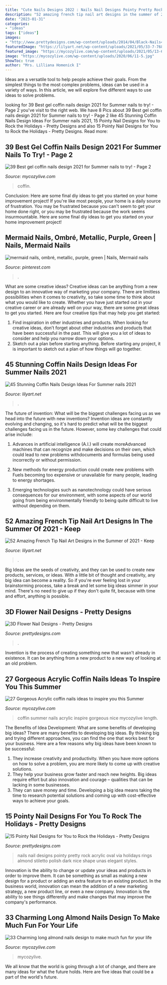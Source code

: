 ```yaml
---
title: "Cute Nails Designs 2022 : Nails Nail Designs Pointy Pretty Rock Acrylic Oval Via Holidays Rings Almond Stiletto Polish Dark Nice Shape Unas Elegant Styles"
description: "52 amazing french tip nail art designs in the summer of 2021"
date: "2023-01-31"
categories:
- "ideas"
tags: ["ideas"]
images:
- "http://www.prettydesigns.com/wp-content/uploads/2014/04/Black-Nails4.jpg"
featuredImage: "https://lilyart.net/wp-content/uploads/2021/05/33-7-768x1152.jpg"
featured_image: "https://mycozylive.com/wp-content/uploads/2021/05/13-683x1024.jpg"
image: "https://mycozylive.com/wp-content/uploads/2020/06/11-5.jpg"
ShowToc: true
author: "Mrs. Lilliana Homenick I"
---
```



Ideas are a versatile tool to help people achieve their goals. From the simplest things to the most complex problems, ideas can be used in a variety of ways. In this article, we will explore five different ways to use ideas to solve problems.

	

		
looking for 39 Best gel coffin nails design 2021 for Summer nails to try! - Page 2 you've visit to the right web. We have 8 Pics about 39 Best gel coffin nails design 2021 for Summer nails to try! - Page 2 like 45 Stunning Coffin Nails Design Ideas For Summer nails 2021, 15 Pointy Nail Designs for You to Rock the Holidays - Pretty Designs and also 15 Pointy Nail Designs for You to Rock the Holidays - Pretty Designs. Read more:
		
    
## 39 Best Gel Coffin Nails Design 2021 For Summer Nails To Try! - Page 2

<img loading=lazy src="https://mycozylive.com/wp-content/uploads/2021/05/13-683x1024.jpg" onerror="this.onerror=null;this.src='https://tse2.mm.bing.net/th?id=OIP.dzt52vdBR__bazcKQzpPxgHaLG&amp;pid=15.1';" alt="39 Best gel coffin nails design 2021 for Summer nails to try! - Page 2">

_Source: mycozylive.com_

>coffin. 

	

Conclusion: Here are some final diy ideas to get you started on your home improvement project!
If you're like most people, your home is a daily source of frustration. You may be frustrated because you can't seem to get your home done right, or you may be frustrated because the work seems insurmountable. Here are some final diy ideas to get you started on your home improvement project!

    
## Mermaid Nails, Ombré, Metallic, Purple, Green | Nails, Mermaid Nails

<img loading=lazy src="https://i.pinimg.com/736x/ed/08/de/ed08de38a8e0f9178b0f12f8cd74e9d0.jpg" onerror="this.onerror=null;this.src='https://tse4.mm.bing.net/th?id=OIP.nU2ZVlipgPve2v1oL4FS5wHaJ3&amp;pid=15.1';" alt="mermaid nails, ombré, metallic, purple, green | Nails, Mermaid nails">

_Source: pinterest.com_

>. 

	

What are some creative ideas?
Creative ideas can be anything from a new design to an innovative way of marketing your company. There are limitless possibilities when it comes to creativity, so take some time to think about what you would like to create. Whether you have just started out in your creative career or are already well on your way, there are some great ideas to get you started. Here are four creative tips that may help you get started: 
1. Find inspiration in other industries and products. When looking for creative ideas, don’t forget about other industries and products that have been successful in the past. This will give you a lot of ideas to consider and help you narrow down your options. 
2. Sketch out a plan before starting anything. Before starting any project, it is important to sketch out a plan of how things will go together.

    
## 45 Stunning Coffin Nails Design Ideas For Summer Nails 2021

<img loading=lazy src="https://lilyart.net/wp-content/uploads/2021/05/33-7-768x1152.jpg" onerror="this.onerror=null;this.src='https://tse3.mm.bing.net/th?id=OIP.XLkV1QAAlGnn2SwwAmzUygHaLH&amp;pid=15.1';" alt="45 Stunning Coffin Nails Design Ideas For Summer nails 2021">

_Source: lilyart.net_

>. 

	

The future of invention: What will be the biggest challenges facing us as we head into the future with new inventions?
Invention ideas are constantly evolving and changing, so it's hard to predict what will be the biggest challenges facing us in the future. However, some key challenges that could arise include:
1. Advances in artificial intelligence (A.I.) will create moreAdvanced machines that can recognize and make decisions on their own, which could lead to new problems withdocuments and formulas being used incorrectly or without permission.

2. New methods for energy production could create new problems with Fuels becoming too expensive or unavailable for many people, leading to energy shortages.

3. Emerging technologies such as nanotechnology could have serious consequences for our environment, with some aspects of our world going from being environmentally friendly to being quite difficult to live without depending on them.

    
## 52 Amazing French Tip Nail Art Designs In The Summer Of 2021 - Keep

<img loading=lazy src="https://lilyart.net/wp-content/uploads/2021/03/41-3.jpg" onerror="this.onerror=null;this.src='https://tse1.mm.bing.net/th?id=OIP.z2cHLn50FZ8NCEt-9r2J7wHaLD&amp;pid=15.1';" alt="52 Amazing French Tip Nail Art Designs in the Summer of 2021 - Keep">

_Source: lilyart.net_

>. 

	

Big Ideas are the seeds of creativity, and they can be used to create new products, services, or ideas. With a little bit of thought and creativity, any big idea can become a reality. So if you're ever feeling lost in your brainstorming process, take a break and let some big ideas simmer in your mind. There's no need to give up if they don't quite fit, because with time and effort, anything is possible.

    
## 3D Flower Nail Designs - Pretty Designs

<img loading=lazy src="http://www.prettydesigns.com/wp-content/uploads/2014/07/Blue-Nails1.jpg" onerror="this.onerror=null;this.src='https://tse4.mm.bing.net/th?id=OIP.eZvL7tmTXA7OdjUkIRRcqAHaJ4&amp;pid=15.1';" alt="3D Flower Nail Designs - Pretty Designs">

_Source: prettydesigns.com_

>. 

	

Invention is the process of creating something new that wasn't already in existence. It can be anything from a new product to a new way of looking at an old problem. 

    
## 27 Gorgeous Acrylic Coffin Nails Ideas To Inspire You This Summer

<img loading=lazy src="https://mycozylive.com/wp-content/uploads/2020/06/11-5.jpg" onerror="this.onerror=null;this.src='https://tse3.mm.bing.net/th?id=OIP.fGk4AjtcJYe8QuuH2uUEsgHaLH&amp;pid=15.1';" alt="27 Gorgeous Acrylic coffin nails ideas to inspire you this Summer">

_Source: mycozylive.com_

>coffin summer nails acrylic inspire gorgeous nice mycozylive length. 

	

The Benefits of Idea Development: What are some benefits of developing big ideas?
There are many benefits to developing big ideas. By thinking big and trying different approaches, you can find the one that works best for your business. Here are a few reasons why big ideas have been known to be successful: 
1. They increase creativity and productivity. When you have more options on how to solve a problem, you are more likely to come up with creative solutions. 
2. They help your business grow faster and reach new heights. Big ideas require effort but also innovation and courage – qualities that can be lacking in some businesses. 
3. They can save money and time. Developing a big idea means taking the time to research potential solutions and coming up with cost-effective ways to achieve your goals.

    
## 15 Pointy Nail Designs For You To Rock The Holidays - Pretty Designs

<img loading=lazy src="http://www.prettydesigns.com/wp-content/uploads/2014/04/Black-Nails4.jpg" onerror="this.onerror=null;this.src='https://tse1.mm.bing.net/th?id=OIP.57ojs2v1fRaftwknlg60kAHaJ3&amp;pid=15.1';" alt="15 Pointy Nail Designs for You to Rock the Holidays - Pretty Designs">

_Source: prettydesigns.com_

>nails nail designs pointy pretty rock acrylic oval via holidays rings almond stiletto polish dark nice shape unas elegant styles. 

	

Innovation is the ability to change or update your ideas and products in order to improve them. It can be something as small as making a new design for a product or adding an extra feature to an existing product. In the business world, innovation can mean the addition of a new marketing strategy, a new product line, or even a new company. Innovation is the ability to see things differently and make changes that may improve the company's performance.

    
## 33 Charming Long Almond Nails Design To Make Much Fun For Your Life

<img loading=lazy src="https://mycozylive.com/wp-content/uploads/2020/06/8-7.jpg" onerror="this.onerror=null;this.src='https://tse3.mm.bing.net/th?id=OIP.LnmXFoOWvn1RzSKIMQU66gHaLI&amp;pid=15.1';" alt="33 Charming long almond nails design to make much fun for your life">

_Source: mycozylive.com_

>mycozylive. 

	

We all know that the world is going through a lot of change, and there are many ideas for what the future holds. Here are five ideas that could be a part of the world's future.

